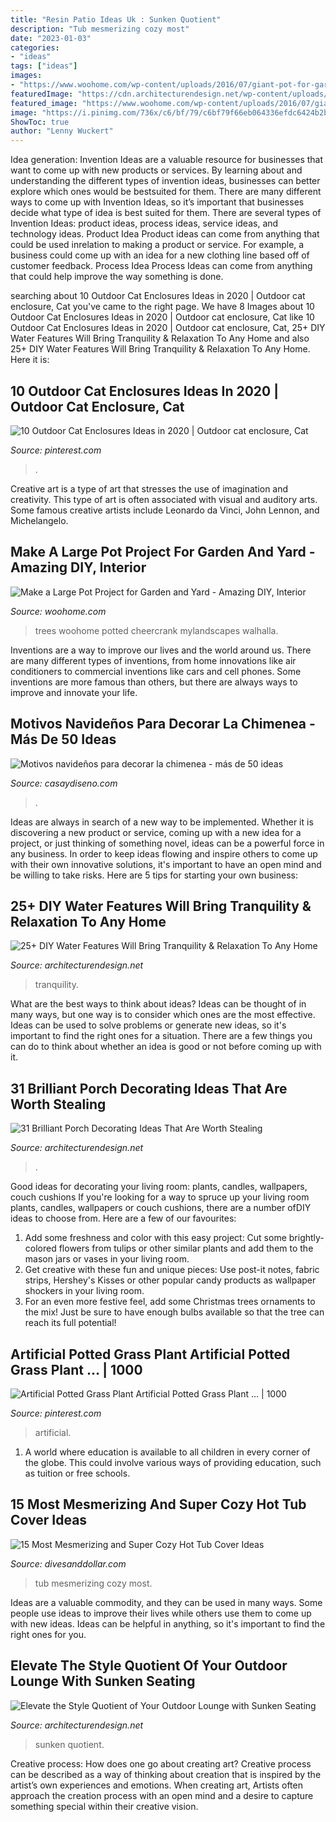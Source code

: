 ```yaml
---
title: "Resin Patio Ideas Uk : Sunken Quotient"
description: "Tub mesmerizing cozy most"
date: "2023-01-03"
categories:
- "ideas"
tags: ["ideas"]
images:
- "https://www.woohome.com/wp-content/uploads/2016/07/giant-pot-for-garden-yard-woohome-8.jpg"
featuredImage: "https://cdn.architecturendesign.net/wp-content/uploads/2015/07/AD-Small-Porch-Ideas-26.jpg"
featured_image: "https://www.woohome.com/wp-content/uploads/2016/07/giant-pot-for-garden-yard-woohome-8.jpg"
image: "https://i.pinimg.com/736x/c6/bf/79/c6bf79f66eb064336efdc6424b2b9ce5.jpg"
ShowToc: true
author: "Lenny Wuckert"
---
```



Idea generation:
Invention Ideas are a valuable resource for businesses that want to come up with new products or services. By learning about and understanding the different types of invention ideas, businesses can better explore which ones would be bestsuited for them. There are many different ways to come up with Invention Ideas, so it’s important that businesses decide what type of idea is best suited for them.
There are several types of Invention Ideas: product ideas, process ideas, service ideas, and technology ideas. Product Idea 
Product ideas can come from anything that could be used inrelation to making a product or service. For example, a business could come up with an idea for a new clothing line based off of customer feedback. Process Idea 
Process Ideas can come from anything that could help improve the way something is done.

	

		
searching about 10 Outdoor Cat Enclosures Ideas in 2020 | Outdoor cat enclosure, Cat you've came to the right page. We have 8 Images about 10 Outdoor Cat Enclosures Ideas in 2020 | Outdoor cat enclosure, Cat like 10 Outdoor Cat Enclosures Ideas in 2020 | Outdoor cat enclosure, Cat, 25+ DIY Water Features Will Bring Tranquility &amp; Relaxation To Any Home and also 25+ DIY Water Features Will Bring Tranquility &amp; Relaxation To Any Home. Here it is:
		
    
## 10 Outdoor Cat Enclosures Ideas In 2020 | Outdoor Cat Enclosure, Cat

<img loading=lazy src="https://i.pinimg.com/736x/c6/bf/79/c6bf79f66eb064336efdc6424b2b9ce5.jpg" onerror="this.onerror=null;this.src='https://tse2.mm.bing.net/th?id=OIP.0aOFOj6U3siIyLU1xIn__wHaJ3&amp;pid=15.1';" alt="10 Outdoor Cat Enclosures Ideas in 2020 | Outdoor cat enclosure, Cat">

_Source: pinterest.com_

>. 

	

Creative art is a type of art that stresses the use of imagination and creativity. This type of art is often associated with visual and auditory arts. Some famous creative artists include Leonardo da Vinci, John Lennon, and Michelangelo.

    
## Make A Large Pot Project For Garden And Yard - Amazing DIY, Interior

<img loading=lazy src="https://www.woohome.com/wp-content/uploads/2016/07/giant-pot-for-garden-yard-woohome-8.jpg" onerror="this.onerror=null;this.src='https://tse4.mm.bing.net/th?id=OIP.PitNZ1j140ui8OKv-8BZBQHaP4&amp;pid=15.1';" alt="Make a Large Pot Project for Garden and Yard - Amazing DIY, Interior">

_Source: woohome.com_

>trees woohome potted cheercrank mylandscapes walhalla. 

	

Inventions are a way to improve our lives and the world around us. There are many different types of inventions, from home innovations like air conditioners to commercial inventions like cars and cell phones. Some inventions are more famous than others, but there are always ways to improve and innovate your life.

    
## Motivos Navideños Para Decorar La Chimenea - Más De 50 Ideas

<img loading=lazy src="https://casaydiseno.com/wp-content/uploads/2015/09/deco-chimenea-blanca-calcetines.jpg" onerror="this.onerror=null;this.src='https://tse4.mm.bing.net/th?id=OIP.2rOCFaV4xaxYtAwu-nzgSwHaLI&amp;pid=15.1';" alt="Motivos navideños para decorar la chimenea - más de 50 ideas">

_Source: casaydiseno.com_

>. 

	

Ideas are always in search of a new way to be implemented. Whether it is discovering a new product or service, coming up with a new idea for a project, or just thinking of something novel, ideas can be a powerful force in any business. In order to keep ideas flowing and inspire others to come up with their own innovative solutions, it's important to have an open mind and be willing to take risks. Here are 5 tips for starting your own business: 
    
## 25+ DIY Water Features Will Bring Tranquility &amp; Relaxation To Any Home

<img loading=lazy src="https://cdn.architecturendesign.net/wp-content/uploads/2015/07/AD-DIY-Water-Feature-Ideas-19.jpg" onerror="this.onerror=null;this.src='https://tse4.mm.bing.net/th?id=OIP.jRqlExPQRUW6BrWcnLQRuQHaMl&amp;pid=15.1';" alt="25+ DIY Water Features Will Bring Tranquility &amp; Relaxation To Any Home">

_Source: architecturendesign.net_

>tranquility. 

	

What are the best ways to think about ideas?
Ideas can be thought of in many ways, but one way is to consider which ones are the most effective. Ideas can be used to solve problems or generate new ideas, so it's important to find the right ones for a situation. There are a few things you can do to think about whether an idea is good or not before coming up with it.

    
## 31 Brilliant Porch Decorating Ideas That Are Worth Stealing

<img loading=lazy src="https://cdn.architecturendesign.net/wp-content/uploads/2015/07/AD-Small-Porch-Ideas-26.jpg" onerror="this.onerror=null;this.src='https://tse2.mm.bing.net/th?id=OIP.gQcHXMzFM1Es1dThN5g-VgHaJ4&amp;pid=15.1';" alt="31 Brilliant Porch Decorating Ideas That Are Worth Stealing">

_Source: architecturendesign.net_

>. 

	

Good ideas for decorating your living room: plants, candles, wallpapers, couch cushions
If you're looking for a way to spruce up your living room plants, candles, wallpapers or couch cushions, there are a number ofDIY ideas to choose from. Here are a few of our favourites: 
1. Add some freshness and color with this easy project: Cut some brightly-colored flowers from tulips or other similar plants and add them to the mason jars or vases in your living room. 
2. Get creative with these fun and unique pieces: Use post-it notes, fabric strips, Hershey's Kisses or other popular candy products as wallpaper shockers in your living room. 
3. For an even more festive feel, add some Christmas trees ornaments to the mix! Just be sure to have enough bulbs available so that the tree can reach its full potential!

    
## Artificial Potted Grass Plant Artificial Potted Grass Plant … | 1000

<img loading=lazy src="https://i.pinimg.com/736x/30/b7/cb/30b7cb1a1b8ee1cf6c6080f2852a028c.jpg" onerror="this.onerror=null;this.src='https://tse2.mm.bing.net/th?id=OIP.Am7e4FbUrcGwngTJ0m6vrAHaK9&amp;pid=15.1';" alt="Artificial Potted Grass Plant Artificial Potted Grass Plant … | 1000">

_Source: pinterest.com_

>artificial. 

	

1. A world where education is available to all children in every corner of the globe. This could involve various ways of providing education, such as tuition or free schools. 

    
## 15 Most Mesmerizing And Super Cozy Hot Tub Cover Ideas

<img loading=lazy src="https://www.divesanddollar.com/wp-content/uploads/2017/04/Hot-Tub-Cover-9.jpg" onerror="this.onerror=null;this.src='https://tse4.mm.bing.net/th?id=OIP.ujSt93AT9EWk1S9-0GS2JgHaLH&amp;pid=15.1';" alt="15 Most Mesmerizing and Super Cozy Hot Tub Cover Ideas">

_Source: divesanddollar.com_

>tub mesmerizing cozy most. 

	

Ideas are a valuable commodity, and they can be used in many ways. Some people use ideas to improve their lives while others use them to come up with new ideas. Ideas can be helpful in anything, so it's important to find the right ones for you.

    
## Elevate The Style Quotient Of Your Outdoor Lounge With Sunken Seating

<img loading=lazy src="https://cdn.architecturendesign.net/wp-content/uploads/2014/07/16-Sunken-fire-pit-with-a-subtle-change-in-the-various-levels-of-the-outdoor-space.jpg" onerror="this.onerror=null;this.src='https://tse1.mm.bing.net/th?id=OIP.2YEd2XfbAtm8U6qUjaICcwHaFA&amp;pid=15.1';" alt="Elevate the Style Quotient of Your Outdoor Lounge with Sunken Seating">

_Source: architecturendesign.net_

>sunken quotient. 

	

Creative process: How does one go about creating art?
Creative process can be described as a way of thinking about creation that is inspired by the artist’s own experiences and emotions. When creating art, Artists often approach the creation process with an open mind and a desire to capture something special within their creative vision.

